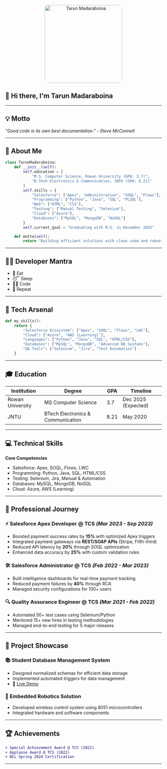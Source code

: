 
<p align="center">
  <img src="Tarun_Profile_Pic.jpeg" alt="Tarun Madaraboina" width="250" style="border-radius: 10px;" />
</p>

## 👋 Hi there, I'm Tarun Madaraboina

---

## 💡 Motto
*"Good code is its own best documentation." - Steve McConnell*

---

## 🧠 About Me

```python
class TarunMadaraboina:
    def __init__(self):
        self.education = [
            "M.S. Computer Science, Rowan University (GPA: 3.7)",
            "B.Tech Electronics & Communication, JNTU (GPA: 8.21)"
        ]
        self.skills = {
            "Salesforce": ["Apex", "Administration", "SOQL", "Flows"],
            "Programming": ["Python", "Java", "SQL", "PLSQL"],
            "Web": ["HTML", "CSS"],
            "Testing": ["Manual Testing", "Selenium"],
            "Cloud": ["Azure"],
            "Databases": ["MySQL", "MongoDB", "NoSQL"]
        }
        self.current_goal = "Graduating with M.S. in December 2025"

    def motto(self):
        return "Building efficient solutions with clean code and robust testing"
```

---

## 👨‍💻 Developer Mantra

- 🥗 Eat  
- 😴 Sleep  
- 👨‍💻 Code  
- 🔁 Repeat  

---

## 🚀 Tech Arsenal

```python
def my_skills():
    return {
        "Salesforce Ecosystem": ["Apex", "SOQL", "Flows", "LWC"],
        "Cloud": ["Azure", "AWS (Learning)"],
        "Languages": ["Python", "Java", "SQL", "HTML/CSS"],
        "Databases": ["MySQL", "MongoDB", "Advanced DB Systems"],
        "QA Tools": ["Selenium", "Jira", "Test Automation"]
    }
```

---

## 🎓 Education

| Institution      | Degree                            | GPA  | Timeline            |
| ---------------- | --------------------------------- | ---- | ------------------- |
| Rowan University | MS Computer Science               | 3.7  | Dec 2025 (Expected) |
| JNTU             | BTech Electronics & Communication | 8.21 | May 2020            |

---

## 💻 Technical Skills

**Core Competencies**  
- Salesforce: Apex, SOQL, Flows, LWC  
- Programming: Python, Java, SQL, HTML/CSS  
- Testing: Selenium, Jira, Manual & Automation  
- Databases: MySQL, MongoDB, NoSQL  
- Cloud: Azure, AWS (Learning)

---

## 💼 Professional Journey

### ⚡ Salesforce Apex Developer @ TCS *(Mar 2023 - Sep 2023)*
- Boosted payment success rates by **15%** with optimized Apex triggers  
- Integrated payment gateways via **REST/SOAP APIs** (Stripe, Fifth-third)  
- Reduced API latency by **20%** through SOQL optimization  
- Enhanced data accuracy by **25%** with custom validation rules  

### 🛠️ Salesforce Administrator @ TCS *(Feb 2022 - Mar 2023)*
- Built intelligence dashboards for real-time payment tracking  
- Reduced payment failures by **40%** through RCA  
- Managed security configurations for 100+ users  

### 🔍 Quality Assurance Engineer @ TCS *(Mar 2021 - Feb 2022)*
- Automated 50+ test cases using Selenium/Python  
- Mentored 15+ new hires in testing methodologies  
- Managed end-to-end testing for 5 major releases  

---

## 🧪 Project Showcase

### 📚 Student Database Management System
- Designed normalized schemas for efficient data storage  
- Implemented automated triggers for data management  
- 🔗 [Live Demo](http://elvis.rowan.edu/~Madara24/advanceddatabases/finalproject/)

### 🤖 Embedded Robotics Solution
- Developed wireless control system using 8051 microcontrollers  
- Integrated hardware and software components  

---

## 🏆 Achievements

```diff
+ Special Achievement Award @ TCS (2022)
+ Applause Award @ TCS (2022)
+ NCL Spring 2024 Certification
```

---
